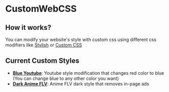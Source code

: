 # CustomWebCSS
## How it works?
You can modify your website's style with custom css using different css modifiers like [Stylish](https://chromewebstore.google.com/detail/stylish-temas-personaliza/fjnbnpbmkenffdnngjfgmeleoegfcffe?hl=es) or [Custom CSS](https://chromewebstore.google.com/detail/custom-css-by-denis/cemphncflepgmgfhcdegkbkekifodacd)

## Current Custom Styles
- **[Blue Youtube](./BlueYoutube.css)**: Youtube style modification that changes red color to blue (You can change blue to any other color you want)
- **[Dark Anime FLV](./DarkAnimeFLV.css)**: Anime FLV dark style that removes in-page ads
